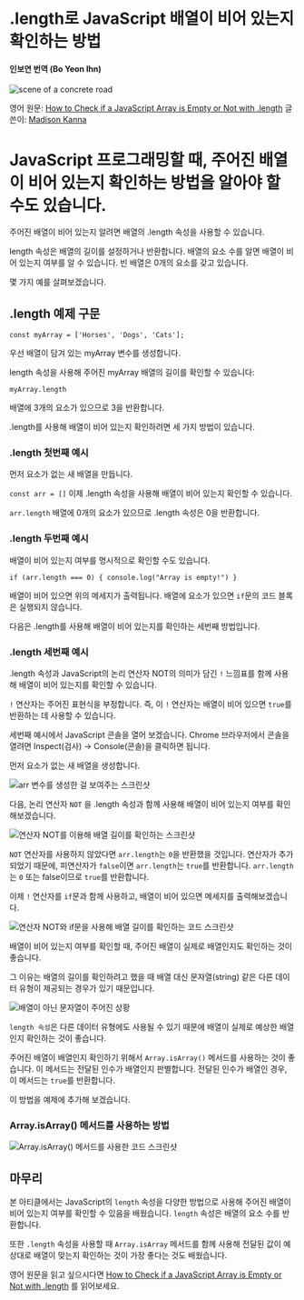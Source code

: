 .length로 JavaScript 배열이 비어 있는지 확인하는 방법
=============
#### 인보연 번역 (Bo Yeon Ihn)

![scene of a concrete road](https://www.freecodecamp.org/news/content/images/size/w2000/2020/09/road-690087_1920.jpg)

영어 원문: [How to Check if a JavaScript Array is Empty or Not with .length](https://www.freecodecamp.org/news/check-if-javascript-array-is-empty-or-not-with-length/)
글쓴이: [Madison Kanna](https://www.freecodecamp.org/news/author/madisonkanna/)

# JavaScript 프로그래밍할 때, 주어진 배열이 비어 있는지 확인하는 방법을 알아야 할 수도 있습니다.
주어진 배열이 비어 있는지 알려면 배열의 .length 속성을 사용할 수 있습니다.   

length 속성은 배열의 길이를 설정하거나 반환합니다. 배열의 요소 수를 알면 배열이 비어 있는지 여부를 알 수 있습니다. 빈 배열은 0개의 요소를 갖고 있습니다.   

몇 가지 예를 살펴보겠습니다.   

## .length 예제 구문   

```
const myArray = ['Horses', 'Dogs', 'Cats'];
```   

우선 배열이 담겨 있는 myArray 변수를 생성합니다.   

length 속성을 사용해 주어진 myArray 배열의 길이를 확인할 수 있습니다:   

```
myArray.length
```
   
배열에 3개의 요소가 있으므로 3을 반환합니다.     

.length를 사용해 배열이 비어 있는지 확인하려면 세 가지 방법이 있습니다.     



### .length 첫번째 예시 
먼저 요소가 없는 새 배열을 만듭니다.   

`const arr = []`
이제 .length 속성을 사용해 배열이 비어 있는지 확인할 수 있습니다.   

`arr.length`
배열에 0개의 요소가 있으므로 .length 속성은 0을 반환합니다.    


### .length 두번째 예시 
배열이 비어 있는지 여부를 명시적으로 확인할 수도 있습니다.    

`if (arr.length === 0) { console.log("Array is empty!") }`

배열이 비어 있으면 위의 메세지가 출력됩니다. 배열에 요소가 있으면 `if`문의 코드 블록은 실행되지 않습니다.   

다음은 .length를 사용해 배열이 비어 있는지를 확인하는 세번째 방법입니다.   

### .length 세번째 예시 
.length 속성과 JavaScript의 논리 연산자 NOT의 의미가 담긴 `!` 느낌표를 함께 사용해 배열이 비어 있는지를 확인할 수 있습니다.   

`!` 연산자는 주어진 표현식을 부정합니다. 즉, 이 `!` 연산자는 배열이 비어 있으면 `true`를 반환하는 데 사용할 수 있습니다.   

세번째 예시에서 JavaScript 콘솔을 열어 보겠습니다. Chrome 브라우저에서 콘솔을 열려면 Inspect(검사) -> Console(콘솔)을 클릭하면 됩니다.   

먼저 요소가 없는 새 배열을 생성합니다.   

![arr 변수를 생성한 걸 보여주는 스크린샷](https://www.freecodecamp.org/news/content/images/2020/10/image.png)

다음, 논리 연산자 `NOT` 을 .length 속성과 함께 사용해 배열이 비어 있는지 여부를 확인해보겠습니다.    

![연산자 NOT를 이용해 배열 길이를 확인하는 스크린샷](https://www.freecodecamp.org/news/content/images/2020/10/Screen-Shot-2020-09-30-at-5.29.35-PM.png)

`NOT` 연산자를 사용하지 않았다면 `arr.length`는 `0`을 반환했을 것입니다. 연산자가 추가되었기 때문에, 피연산자가 `false`이면 `arr.length`는 `true`를 반환합니다. `arr.length`는 `0` 또는 false이므로 `true`를 반환합니다.   

이제 `!` 연산자를 `if`문과 함께 사용하고, 배열이 비어 있으면 메세지를 출력해보겠습니다.   

![연산자 NOT와 if문을 사용해 배열 길이를 확인하는 코드 스크린샷](https://www.freecodecamp.org/news/content/images/2020/10/image-2.png)

배열이 비어 있는지 여부를 확인할 때, 주어진 배열이 실제로 배열인지도 확인하는 것이 좋습니다.   

그 이유는 배열의 길이를 확인하려고 했을 때 배열 대신 문자열(string) 같은 다른 데이터 유형이 제공되는 경우가 있기 때문입니다.   

![배열이 아닌 문자열이 주어진 상황](https://www.freecodecamp.org/news/content/images/2020/10/image-7.png)

`length 속성`은 다른 데이터 유형에도 사용될 수 있기 때문에 배열이 실제로 예상한 배열인지 확인하는 것이 좋습니다.    

주어진 배열이 배열인지 확인하기 위해서 `Array.isArray()` 메서드를 사용하는 것이 좋습니다. 이 메서드는 전달된 인수가 배열인지 판별합니다. 전달된 인수가 배열인 경우, 이 메서드는 `true`를 반환합니다.    

이 방법을 예제에 추가해 보겠습니다.   


### Array.isArray() 메서드를 사용하는 방법
![Array.isArray() 메서드를 사용한 코드 스크린샷](https://www.freecodecamp.org/news/content/images/2020/10/image-3.png)


## 마무리   
본 아티클에서는 JavaScript의 `length` 속성을 다양한 방법으로 사용해 주어진 배열이 비어 있는지 여부를 확인할 수 있음을 배웠습니다. `length` 속성은 배열의 요소 수를 반환합니다.   

또한 `.length` 속성을 사용할 때 `Array.isArray` 메서드를 함께 사용해 전달된 값이 예상대로 배열이 맞는지 확인하는 것이 가장 좋다는 것도 배웠습니다. 

영어 원문을 읽고 싶으시다면 [How to Check if a JavaScript Array is Empty or Not with .length](https://www.freecodecamp.org/news/check-if-javascript-array-is-empty-or-not-with-length/) 를 읽어보세요. 
